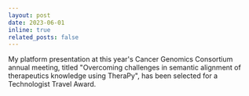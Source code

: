 ```yaml
---
layout: post
date: 2023-06-01
inline: true
related_posts: false
---
```


My platform presentation at this year's Cancer Genomics Consortium annual meeting, titled "Overcoming challenges in semantic alignment of therapeutics knowledge using TheraPy", has been selected for a Technologist Travel Award.

